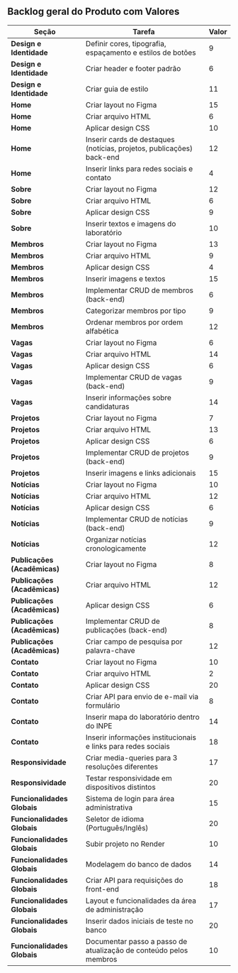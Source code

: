 ## Backlog geral do Produto com Valores

| Seção | Tarefa | Valor |
|-------|--------|-------|
| **Design e Identidade** | Definir cores, tipografia, espaçamento e estilos de botões | 9 |
| **Design e Identidade** | Criar header e footer padrão | 6 |
| **Design e Identidade** | Criar guia de estilo | 11 |
| **Home** | Criar layout no Figma | 15 |
| **Home** | Criar arquivo HTML | 6 |
| **Home** | Aplicar design CSS | 10 |
| **Home** | Inserir cards de destaques (notícias, projetos, publicações) back-end | 12 |
| **Home** | Inserir links para redes sociais e contato | 4 |
| **Sobre** | Criar layout no Figma | 12 |
| **Sobre** | Criar arquivo HTML | 6 |
| **Sobre** | Aplicar design CSS | 9 |
| **Sobre** | Inserir textos e imagens do laboratório | 10 |
| **Membros** | Criar layout no Figma | 13 |
| **Membros** | Criar arquivo HTML | 9 |
| **Membros** | Aplicar design CSS | 4 |
| **Membros** | Inserir imagens e textos | 15 |
| **Membros** | Implementar CRUD de membros (back-end) | 6 |
| **Membros** | Categorizar membros por tipo | 9 |
| **Membros** | Ordenar membros por ordem alfabética | 12 |
| **Vagas** | Criar layout no Figma | 6 |
| **Vagas** | Criar arquivo HTML | 14 |
| **Vagas** | Aplicar design CSS | 6 |
| **Vagas** | Implementar CRUD de vagas (back-end) | 9 |
| **Vagas** | Inserir informações sobre candidaturas | 14 |
| **Projetos** | Criar layout no Figma | 7 |
| **Projetos** | Criar arquivo HTML | 13 |
| **Projetos** | Aplicar design CSS | 6 |
| **Projetos** | Implementar CRUD de projetos (back-end) | 9 |
| **Projetos** | Inserir imagens e links adicionais | 15 |
| **Notícias** | Criar layout no Figma | 10 |
| **Notícias** | Criar arquivo HTML | 12 |
| **Notícias** | Aplicar design CSS | 6 |
| **Notícias** | Implementar CRUD de notícias (back-end) | 9 |
| **Notícias** | Organizar notícias cronologicamente | 12 |
| **Publicações (Acadêmicas)** | Criar layout no Figma | 8 |
| **Publicações (Acadêmicas)** | Criar arquivo HTML | 12 |
| **Publicações (Acadêmicas)** | Aplicar design CSS | 6 |
| **Publicações (Acadêmicas)** | Implementar CRUD de publicações (back-end) | 8 |
| **Publicações (Acadêmicas)** | Criar campo de pesquisa por palavra-chave | 12 |
| **Contato** | Criar layout no Figma | 10 |
| **Contato** | Criar arquivo HTML | 2 |
| **Contato** | Aplicar design CSS | 20 |
| **Contato** | Criar API para envio de e-mail via formulário | 8 |
| **Contato** | Inserir mapa do laboratório dentro do INPE | 14 |
| **Contato** | Inserir informações institucionais e links para redes sociais | 18 |
| **Responsividade** | Criar media-queries para 3 resoluções diferentes | 17 |
| **Responsividade** | Testar responsividade em dispositivos distintos | 20 |
| **Funcionalidades Globais** | Sistema de login para área administrativa | 15 |
| **Funcionalidades Globais** | Seletor de idioma (Português/Inglês) | 20 |
| **Funcionalidades Globais** | Subir projeto no Render | 10 |
| **Funcionalidades Globais** | Modelagem do banco de dados | 14 |
| **Funcionalidades Globais** | Criar API para requisições do front-end | 18 |
| **Funcionalidades Globais** | Layout e funcionalidades da área de administração | 17 |
| **Funcionalidades Globais** | Inserir dados iniciais de teste no banco | 20 |
| **Funcionalidades Globais** | Documentar passo a passo de atualização de conteúdo pelos membros | 10 |